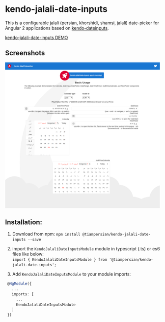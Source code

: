# kendo-jalali-date-inputs
This is a configurable jalali (persian, khorshidi, shamsi, jalali) date-picker for Angular 2 applications based on [kendo-dateinputs](https://www.telerik.com/kendo-angular-ui/components/dateinputs/).


[kendo-jalali-date-inputs DEMO](https://tiampersian.github.io/kendo-jalali-date-inputs/)
## Screenshots

![](https://github.com/tiampersian/kendo-jalali-date-inputs/raw/main/src/assets/screenshot.png)

## Installation:
1. Download from npm:
`npm install @tiampersian/kendo-jalali-date-inputs --save` 
2. import the `KendoJalaliDateInputsModule` module in typescript (.ts) or es6 files like below:  
 `import { KendoJalaliDateInputsModule } from '@tiampersian/kendo-jalali-date-inputs';`  

 3. Add `KendoJalaliDateInputsModule` to your module imports:  
```ts
 @NgModule({
   ...
   imports: [
     ...
     KendoJalaliDateInputsModule
   ]
 })
```
